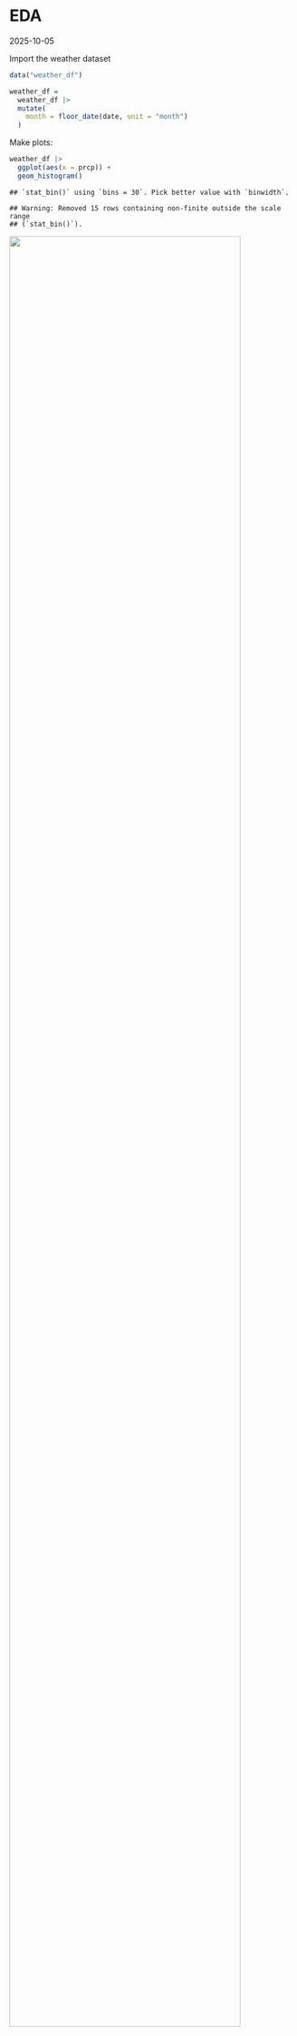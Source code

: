 EDA
================
2025-10-05

Import the weather dataset

``` r
data("weather_df")

weather_df = 
  weather_df |> 
  mutate(
    month = floor_date(date, unit = "month")
  )
```

Make plots:

``` r
weather_df |> 
  ggplot(aes(x = prcp)) +
  geom_histogram()
```

    ## `stat_bin()` using `bins = 30`. Pick better value with `binwidth`.

    ## Warning: Removed 15 rows containing non-finite outside the scale range
    ## (`stat_bin()`).

<img src="EDA_files/figure-gfm/unnamed-chunk-2-1.png" width="90%" />

Check on extreme values:

``` r
weather_df |> 
  filter(prcp > 1000)
```

    ## # A tibble: 3 × 7
    ##   name           id          date        prcp  tmax  tmin month     
    ##   <chr>          <chr>       <date>     <dbl> <dbl> <dbl> <date>    
    ## 1 CentralPark_NY USW00094728 2021-08-21  1130  27.8  22.8 2021-08-01
    ## 2 CentralPark_NY USW00094728 2021-09-01  1811  25.6  17.2 2021-09-01
    ## 3 Molokai_HI     USW00022534 2022-12-18  1120  23.3  18.9 2022-12-01

Look at data again

``` r
weather_df |> 
  filter(tmax >= 20, tmax <= 30) |> 
  ggplot(aes(x = tmin, y = tmax, color = name)) +
  geom_point()
```

<img src="EDA_files/figure-gfm/unnamed-chunk-4-1.png" width="90%" />

## Add groups

``` r
weather_df |> 
  group_by(name, month)
```

    ## # A tibble: 2,190 × 7
    ## # Groups:   name, month [72]
    ##    name           id          date        prcp  tmax  tmin month     
    ##    <chr>          <chr>       <date>     <dbl> <dbl> <dbl> <date>    
    ##  1 CentralPark_NY USW00094728 2021-01-01   157   4.4   0.6 2021-01-01
    ##  2 CentralPark_NY USW00094728 2021-01-02    13  10.6   2.2 2021-01-01
    ##  3 CentralPark_NY USW00094728 2021-01-03    56   3.3   1.1 2021-01-01
    ##  4 CentralPark_NY USW00094728 2021-01-04     5   6.1   1.7 2021-01-01
    ##  5 CentralPark_NY USW00094728 2021-01-05     0   5.6   2.2 2021-01-01
    ##  6 CentralPark_NY USW00094728 2021-01-06     0   5     1.1 2021-01-01
    ##  7 CentralPark_NY USW00094728 2021-01-07     0   5    -1   2021-01-01
    ##  8 CentralPark_NY USW00094728 2021-01-08     0   2.8  -2.7 2021-01-01
    ##  9 CentralPark_NY USW00094728 2021-01-09     0   2.8  -4.3 2021-01-01
    ## 10 CentralPark_NY USW00094728 2021-01-10     0   5    -1.6 2021-01-01
    ## # ℹ 2,180 more rows

Group and count things

``` r
weather_df |> 
  group_by(name) |> 
  summarize(
    n = n()
  )
```

    ## # A tibble: 3 × 2
    ##   name               n
    ##   <chr>          <int>
    ## 1 CentralPark_NY   730
    ## 2 Molokai_HI       730
    ## 3 Waterhole_WA     730

``` r
weather_df |> 
  group_by(month) |> 
  summarize(
    n = n_distinct(date)
  )
```

    ## # A tibble: 24 × 2
    ##    month          n
    ##    <date>     <int>
    ##  1 2021-01-01    31
    ##  2 2021-02-01    28
    ##  3 2021-03-01    31
    ##  4 2021-04-01    30
    ##  5 2021-05-01    31
    ##  6 2021-06-01    30
    ##  7 2021-07-01    31
    ##  8 2021-08-01    31
    ##  9 2021-09-01    30
    ## 10 2021-10-01    31
    ## # ℹ 14 more rows

You can count directly

``` r
weather_df |> 
  count(name)
```

    ## # A tibble: 3 × 2
    ##   name               n
    ##   <chr>          <int>
    ## 1 CentralPark_NY   730
    ## 2 Molokai_HI       730
    ## 3 Waterhole_WA     730

## more interesting summaries

compute some extra stuff

``` r
weather_df |> 
  group_by(name, month) |> 
  summarize(
    mean_tmax = mean(tmax, na.rm = TRUE),
    median_tmin = median(tmin, na.rm = TRUE),
    sd_prcp = sd(prcp, na.rm = TRUE)
  )
```

    ## `summarise()` has grouped output by 'name'. You can override using the
    ## `.groups` argument.

    ## # A tibble: 72 × 5
    ## # Groups:   name [3]
    ##    name           month      mean_tmax median_tmin sd_prcp
    ##    <chr>          <date>         <dbl>       <dbl>   <dbl>
    ##  1 CentralPark_NY 2021-01-01      4.27       -0.5     47.3
    ##  2 CentralPark_NY 2021-02-01      3.87       -1.85    98.1
    ##  3 CentralPark_NY 2021-03-01     12.3         5       71.3
    ##  4 CentralPark_NY 2021-04-01     17.6         8.05    52.4
    ##  5 CentralPark_NY 2021-05-01     22.1        11.1     74.7
    ##  6 CentralPark_NY 2021-06-01     28.1        18.0     43.3
    ##  7 CentralPark_NY 2021-07-01     28.4        21.1    151. 
    ##  8 CentralPark_NY 2021-08-01     28.8        22.2    236. 
    ##  9 CentralPark_NY 2021-09-01     24.8        17.5    333. 
    ## 10 CentralPark_NY 2021-10-01     19.9        13.9    151. 
    ## # ℹ 62 more rows

This is still a dataframe

``` r
weather_df |> 
  group_by(name, month) |> 
  summarize(
    mean_tmax = mean(tmax, na.rm = TRUE)
  ) |> 
  ggplot(aes(x = month, y = mean_tmax, color = name)) + 
  geom_point() +
  geom_line()
```

    ## `summarise()` has grouped output by 'name'. You can override using the
    ## `.groups` argument.

<img src="EDA_files/figure-gfm/unnamed-chunk-10-1.png" width="90%" />

Sometimes format results more nicely

``` r
weather_df |> 
  group_by(name, month) |> 
  summarize(
    mean_tmax = mean(tmax, na.rm = TRUE)
  ) |> 
  pivot_wider(
    names_from = name,
    values_from = mean_tmax
  ) |> 
  knitr::kable(digits = 2)
```

    ## `summarise()` has grouped output by 'name'. You can override using the
    ## `.groups` argument.

| month      | CentralPark_NY | Molokai_HI | Waterhole_WA |
|:-----------|---------------:|-----------:|-------------:|
| 2021-01-01 |           4.27 |      27.62 |         0.80 |
| 2021-02-01 |           3.87 |      26.37 |        -0.79 |
| 2021-03-01 |          12.29 |      25.86 |         2.62 |
| 2021-04-01 |          17.61 |      26.57 |         6.10 |
| 2021-05-01 |          22.08 |      28.58 |         8.20 |
| 2021-06-01 |          28.06 |      29.59 |        15.25 |
| 2021-07-01 |          28.35 |      29.99 |        17.34 |
| 2021-08-01 |          28.81 |      29.52 |        17.15 |
| 2021-09-01 |          24.79 |      29.67 |        12.65 |
| 2021-10-01 |          19.93 |      29.13 |         5.48 |
| 2021-11-01 |          11.54 |      28.85 |         3.53 |
| 2021-12-01 |           9.59 |      26.19 |        -2.10 |
| 2022-01-01 |           2.85 |      26.61 |         3.61 |
| 2022-02-01 |           7.65 |      26.83 |         2.99 |
| 2022-03-01 |          11.99 |      27.73 |         3.42 |
| 2022-04-01 |          15.81 |      27.72 |         2.46 |
| 2022-05-01 |          22.25 |      28.28 |         5.81 |
| 2022-06-01 |          26.09 |      29.16 |        11.13 |
| 2022-07-01 |          30.72 |      29.53 |        15.86 |
| 2022-08-01 |          30.50 |      30.70 |        18.83 |
| 2022-09-01 |          24.92 |      30.41 |        15.21 |
| 2022-10-01 |          17.43 |      29.22 |        11.88 |
| 2022-11-01 |          14.02 |      27.96 |         2.14 |
| 2022-12-01 |           6.76 |      27.35 |        -0.46 |
